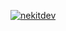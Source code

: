 [![nekitdev](https://github-readme-stats.vercel.app/api?username=nekitdev&include_all_commits=true&theme=radical&show_icons=true&custom_title=nekitdev)](https://nekit.dev)

